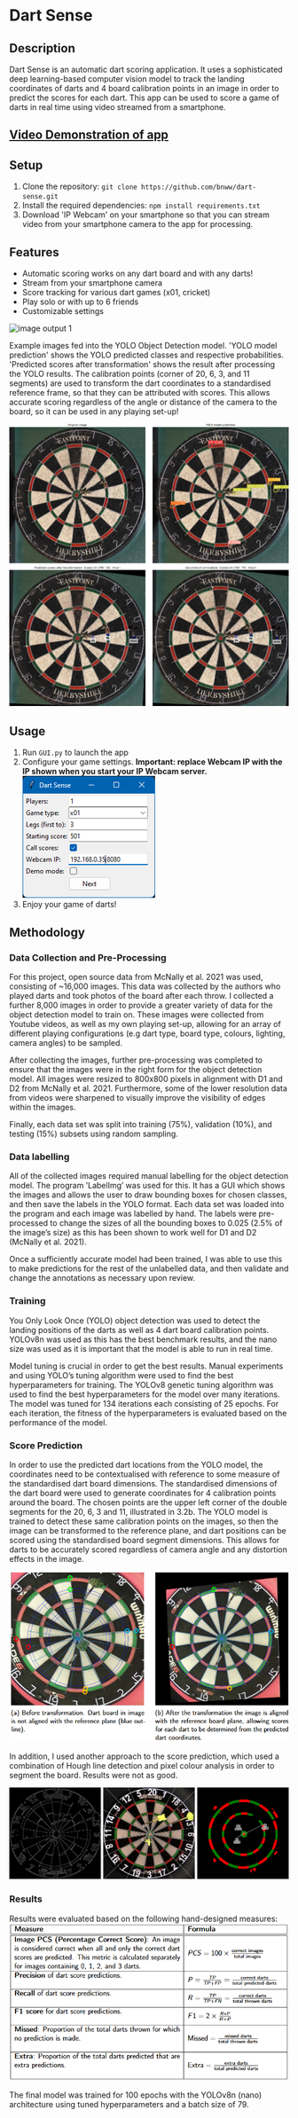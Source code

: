 # Dart Sense

## Description
Dart Sense is an automatic dart scoring application. It uses a sophisticated deep learning-based computer vision model to track the landing coordinates of darts and 4 board calibration points in an image in order to predict the scores for each dart. This app can be used to score a game of darts in real time using video streamed from a smartphone.

## [Video Demonstration of app](https://www.youtube.com/watch?v=8a97sVmbqY0)

## Setup
1. Clone the repository: `git clone https://github.com/bnww/dart-sense.git`
2. Install the required dependencies: `npm install requirements.txt`
3. Download 'IP Webcam' on your smartphone so that you can stream video from your smartphone camera to the app for processing.

## Features
- Automatic scoring works on any dart board and with any darts!
- Stream from your smartphone camera
- Score tracking for various dart games (x01, cricket)
- Play solo or with up to 6 friends
- Customizable settings

![image output 1](images/0022_151123_2715.png)

Example images fed into the YOLO Object Detection model. 'YOLO model prediction' shows the YOLO predicted classes and respective probabilities. 'Predicted scores after transformation' shows the result after processing the YOLO results. The calibration points (corner of 20, 6, 3, and 11 segments) are used to transform the dart coordinates to a standardised reference frame, so that they can be attributed with scores. This allows accurate scoring regardless of the angle or distance of the camera to the board, so it can be used in any playing set-up!

![image output 2](images/d2_02_03_2021_2_DSC_0059.JPG)


## Usage
1. Run `GUI.py` to launch the app
2. Configure your game settings. **Important: replace Webcam IP with the IP shown when you start your IP Webcam server.**<br />
![app set up screen](images/set_up_screen.png)
3. Enjoy your game of darts!

## Methodology
### Data Collection and Pre-Processing
For this project, open source data from McNally et al. 2021 was used, consisting of ~16,000 images. This data was collected by the authors who played darts and took photos of the board after each throw. I collected a further 8,000 images in order to provide a greater variety of data for the object detection model to train on. These images were collected from Youtube videos, as well as my own playing set-up, allowing for an array of different playing configurations (e.g dart type, board type, colours, lighting, camera angles) to be sampled.

After collecting the images, further pre-processing was completed to ensure that the images were in the right form for the object detection model. All images were resized to 800x800 pixels in alignment with D1 and D2 from McNally et al. 2021. Furthermore, some of the lower resolution data from videos were sharpened to visually improve the visibility of edges within the images.

Finally, each data set was split into training (75%), validation (10%), and testing (15%) subsets using random sampling.

### Data labelling
All of the collected images required manual labelling for the object detection model. The program ’LabelImg’ was used for this. It has a GUI which shows the images and allows the user to draw bounding boxes for chosen classes, and then save the labels in the YOLO format. Each data set was loaded into the program and each image was labelled by hand. The labels were pre-processed to change the sizes of all the bounding boxes to 0.025 (2.5% of the image’s size) as this has been shown to work well for D1 and D2 (McNally et al. 2021).

Once a sufficiently accurate model had been trained, I was able to use this to make predictions for the rest of the unlabelled data, and then validate and change the annotations as necessary upon review.

### Training
You Only Look Once (YOLO) object detection was used to detect the landing positions of the
darts as well as 4 dart board calibration points. YOLOv8n was
used as this has the best benchmark results, and the nano size was used as it is important that the model is able to run in real time.

Model tuning is crucial in order to get the best results. Manual experiments and using YOLO’s
tuning algorithm were used to find the best hyperparameters for training. The YOLOv8 genetic tuning algorithm was used to find the best hyperparameters for the model over many iterations. The model was tuned for 134 iterations each consisting of 25 epochs. For each iteration, the fitness of the hyperparameters is evaluated based on the performance of the model.

### Score Prediction
In order to use the predicted dart locations from the YOLO model, the coordinates need to be contextualised with reference to some measure of the standardised dart board dimensions. The standardised dimensions of the dart board were used to generate coordinates for 4 calibration points around the board. The chosen points are the upper left corner of the double segments for the 20, 6, 3 and 11, illustrated in 3.2b. The YOLO model is trained to
detect these same calibration points on the images, so then the image can be transformed to the reference plane, and dart positions can be scored using the standardised board segment dimensions. This allows for darts to be accurately scored regardless of camera angle and any distortion effects in the image.

![alt text](images/transformation.png)

In addition, I used another approach to the score prediction, which used a combination of Hough line detection and pixel colour analysis in order to segment the board. Results were not as good.

![alt text](images\1054_171023_48.png)

### Results
Results were evaluated based on the following hand-designed measures:
![alt text](images/accuracy_metrics.png)

The final model was trained for 100 epochs with the YOLOv8n (nano) architecture using
tuned hyperparameters and a batch size of 79.


